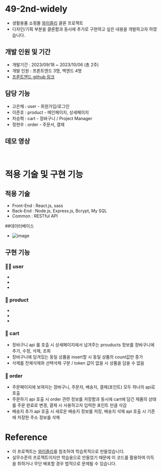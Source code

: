 # 49-2nd-widely
- 생활용품 쇼핑몰 [와이즐리](https://wisely.store/) 클론 프로젝트
- 디자인/기획 부분을 클론함과 동시에 추가로 구현하고 싶은 내용을 개발하고자 하였습니다.

## 개발 인원 및 기간
- 개발기간 : 2023/09/18 ~ 2023/10/06 (총 2주)
- 개발 인원 : 프론트엔드 3명, 백엔드 4명
- [프론트엔드 github 링크](https://github.com/wecode-bootcamp-korea/49-2nd-widely-frontend) <br>

## 담당 기능
- 고은채 : user - 회원가입/로그인 <br>
- 이준호 : product - 메인페이지, 상세페이지 <br>
- 차승혁 : cart - 장바구니 / Project Manager<br>
- 정현우 : order - 주문서, 결제<br>

## 데모 영상
<br>

# 적용 기술 및 구현 기능
## 적용 기술
- Front-End : React.js, sass
- Back-End : Node.js, Express.js, Bcrypt, My SQL
- Common : RESTful API <br>

##데이터베이스
- ![image](https://github.com/wecode-bootcamp-korea/49-2nd-widely-backend/assets/124764329/fa9fc799-3d92-4e3b-b4de-fdab1fc80dc7)


## 구현 기능
### 👩‍💻 user
-
-
-
### 🎁 product
-
-
-
### 🛒 cart
- 장바구니 api 를 호출 시 상세페이지에서 넘겨주는 prouducts 정보를 장바구니에 추가, 수정, 삭제, 조회
- 장바구니에 담겨있는 동일 상품을 insert할 시 동일 상품의 count값만 증가
- 삭제를 전체삭제와 선택삭제 구분 / token 값이 없을 시 상품을 담을 수 없음
### 💸 order
- 주문페이지에 보여지는 장바구니, 주문자, 배송지, 결제(포인트) 모두 하나의 api로 호출 
- 주문하기 api 호출 시 order 관련 정보를 저장함과 동시에 cart에 담긴 제품의 상태를 주문 완료로 변경, 결제 시 사용하고자 입력한 포인트 만큼 삭감
- 배송지 추가 api 호출 시 새로운 배송지 정보를 저장, 배송지 삭제 api 호출 시 기존에 저장한 주소 정보를 삭제

# Reference
- 이 프로젝트는 [와이즐리](https://wisely.store/)를 참조하여 학습목적으로 만들었습니다.
- 실무수준의 프로젝트이지만 학습용으로 만들었기 때문에 이 코드를 활용하여 이득을 취하거나 무단 배포할 경우 법적으로 문제될 수 있습니다.

